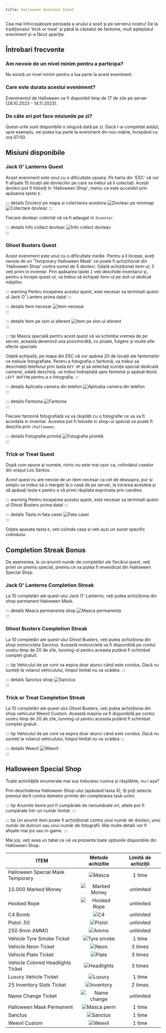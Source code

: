 ```yaml
---
title: Halloween Seasonal Event
---
```


Cea mai înfricoșătoare perioada a anului a sosit și pe serverul nostru! De la tradiționalul 'trick or treat' și până la căutatul de fantome, mult așteptatul eveniment și-a făcut apariția.

## Întrebari frecvente

### Am nevoie de un nivel minim pentru a participa?
Nu există un nivel minim pentru a lua parte la acest eveniment.

### Care este durata acestui eveniment?
Evenimentul de Halloween va fi disponibil timp de 17 de zile pe server (28.10.2023 - 14.11.2023).

### De câte ori pot face misiunile pe zi?
Quest-urile sunt disponibile o singură dată pe zi. Dacă l-ai completat astăzi, spre exemplu, vei putea lua parte la eveniment din nou mâine, începând cu ora 07:00.

## Misiuni disponibile
### Jack O' Lanterns Quest
Acest eveniment este unul cu o dificultate ușoara. Pe harta din 'ESC' vă vor fi afișate 15 locații ale dovlecilor pe care va trebui să îi colectați. Acești dovleci pot fi folosiți în 'Halloween Shop', meniu ce este accesibil prin apăsarea tastei `E`.

::: details Dovlecii pe mapa si colectarea acestora
<Image src="https://i.imgur.com/yjyG0jt.png" alt="Dovleac pe minimap" />  
<Image src="https://i.imgur.com/WprP0aX.png" alt="Colectare dovleac" /> 
:::

Fiecare dovleac colectat vă va fi adaugat in `Inventar`.

::: details Info collect dovleac
<Image src="https://i.imgur.com/UQZMfMa.png" alt="Info collect dovleac" />  
:::

### Ghost Busters Quest

Acest eveniment este unul cu o dificultate medie.  Pentru a îl începe, aveți nevoie de un 'Temporary Halloween Mask' ce poate fi achizitionat din 'Halloween Shop' contra sumei de 5 dovleci. Odată achiziționat item-ul, îl veți primi in inventar. Prin apăsarea tastei `I` veți deschide inventarul și, pentru a începe quest-ul, va trebui să echipați item-ul pe slot-ul dedicat măștilor.

::: warning
Pentru inceperea acestui quest, este necesar sa terminati quest-ul Jack O' Lanters prima data!
:::

::: details Item necesar
<Image src="https://i.imgur.com/tuTEFOF.png" alt="Item necesar" />  
:::

::: details Item pe slot-ul aferent
<Image src="https://i.imgur.com/FaWT7UG.png" alt="Item pe slot-ul aferent" />  
:::

::: tip
Masca specială pentru acest quest vă va schimba vremea de pe server, aceasta devenind una posomorâtă, cu ploaie, fulgere și multe alte efecte speciale.

Odată echipată, pe mapa din ESC vă vor apărea 20 de locații ale fantomelor ce trebuie fotografiate. Pentru a fotografia o fantomă, va trebui sa deschideți telefonul prin tasta `KEY UP` și să selectați iconița special dedicată camerei, odată deschisă, va trebui îndreptată spre fantomă și apăsat `MOUSE LEFT BUTTON` pentru a o fotografia.
:::

::: details Aplicatia camera din telefon
<Image src="https://i.imgur.com/wTfbfj8.png" alt="Aplicatia camera din telefon" />  
:::

::: details Fantoma
<Image src="https://i.imgur.com/CMhsrVr.png" alt="Fantoma" />  
:::

Fiecare fantomă fotografiată va va răsplăti cu o fotografie ce va va fi acordata in inventar. Acestea pot fi folosite in shop-ul special ce poate fi deschis prin `/halloween`.

::: details Fotografie primită
<Image src="https://i.imgur.com/JzWOOEH.png" alt="Fotografie primită" />  
:::

### Trick or Treat Quest
După cum spune și numele, nimic nu este mai ușor ca, colindatul caselor din orașul Los Santos. 

Acest quest nu are nevoie de un item necesar ca cel de deasupra, pur și simplu va trebui să o mergeți la o casă de pe server, la intrarea acesteia și să apăsați tasta `K` pentru a vă primi răsplata exprimata prin candies.

::: warning
Pentru inceperea acestui quest, este necesar sa terminati quest-ul Ghost Busters prima data!
:::

::: details Tasta in fata casei
<Image src="https://i.imgur.com/nrUkccT.png" alt="Fata casei" />  
:::

Odata apasata tasta `K`, veti colinda casa si veti auzi un sunet specific colindului.

## Completion Streak Bonus

De asemenea, la un anumit număr de completări ale fiecărui quest, veți primi un premiu special, premiu ce va putea fi revendicat din Halloween Special Shop.

### Jack O' Lanterns Completion Streak

La 10 completări ale quest-ului Jack O' Lanterns, veți putea achiziționa din shop permanent Haloween Mask.

::: details Masca permanenta shop
<Image src="https://i.imgur.com/0C1TpRi.png" alt="Masca permanenta" />  
:::

### Ghost Busters Completion Streak

La 10 completări ale quest-ului Ghost Busters, veți putea achiziționa din shop motocicleta Sanctus. Această motocicletă va fi disponibilă pe contul vostru timp de 20 de zile, tunning-ul pentru aceasta putând fi schimbat complet gratuit.

::: tip
Vehiculul de pe cont va expira doar atunci când este condus. Dacă nu sunteți la volanul vehiculului, timpul limitat nu va scădea.
:::

::: details Sanctus shop
<Image src="https://i.imgur.com/gmPJCLC.png" alt="Sanctus" />  
:::

### Trick or Treat Completion Streak

La 10 completări ale quest-ului Ghost Busters, veți putea achiziționa din shop vehiculul Weevil Custom. Această mașina va fi disponibilă pe contul vostru timp de 20 de zile, tunning-ul pentru aceasta putând fi schimbat complet gratuit.

::: tip
Vehiculul de pe cont va expira doar atunci când este condus. Dacă nu sunteți la volanul vehiculului, timpul limitat nu va scădea
:::

::: details Weevil
<Image src="https://i.imgur.com/odJT0wR.png" alt="Weevil" />  
:::


## Halloween Special Shop
Toate activitățile enumerate mai sus trebuiesc cumva și răsplătite, nu-i așa?

Prin deschiderea Halloween Shop-ului (apăsând tasta X), îți poți selecta premiul dorit contra itemelor primite din completarea task-urilor. 

::: tip
Anumite iteme pot fi cumpărate de nenumărate ori, altele pot fi cumpărate într-un număr limitat.
:::

::: tip
Un anumit item poate fi achiziționat contra unui număr de dovleci, unui număr de dulciuri sau unui număr de fotografii. Mai multe detalii vor fi afișate mai jos sau in-game.
:::

Mai jos, veți avea un tabel ce vă va prezenta toate opțiunile disponibile din Halloween Shop.

| ITEM   | Metode achizitie | Limită de achiziții
| ----------- | :-----------: | :-----------: |
| Halloween Special Mask Temporary |  <Image src="https://i.imgur.com/LKbauOH.png" alt="Masca" /> | 1 time |
| 10.000 Marked Money |  <Image src="https://i.imgur.com/RJZaCFr.png" alt="Marked Money" /> | unlimited |
| Hooked Rope |  <Image src="https://i.imgur.com/DS7XHBE.png" alt="Hooked Rope" /> | unlimited |
| C4 Bomb | <Image src="https://i.imgur.com/3WtCDCV.png" alt="C4" /> | unlimited |
| Pistol .50 | <Image src="https://i.imgur.com/M1lPFiW.png" alt="Pistol" /> | unlimited |
| 250 9mm AMMO | <Image src="https://i.imgur.com/0dZUl6l.png" alt="Ammo" /> | unlimited |
| Vehicle Tyre Smoke Ticket | <Image src="https://i.imgur.com/iQZ9E48.png" alt="Tyre smoke" /> | 1 time |
| Vehicle Neon Ticket | <Image src="https://i.imgur.com/cts1492.png" alt="Neon" /> | 3 times |
| Vehicle Plate Ticket | <Image src="https://i.imgur.com/x5mNC3A.png" alt="Plate" /> | 3 times |
| Vehicle Colored Headlights Ticket | <Image src="https://i.imgur.com/8znLAjc.png" alt="Headlights" /> | 3 times |
| Luxury Vehicle Ticket | <Image src="https://i.imgur.com/5KoqcrM.png" alt="Luxury" /> | 1 time |
| 25 Inventory Slots Ticket | <Image src="https://i.imgur.com/K5ZjEhd.png" alt="Inventory" /> | 2 times |
| Name Change Ticket | <Image src="https://i.imgur.com/AeyKC78.png" alt="Name change" /> | unlimited |
| Halloween Mask Permanent | <Image src="https://i.imgur.com/hk69VDD.png" alt="Masca perm" /> | 1 time |
| Sanctus | <Image src="https://i.imgur.com/ngSyjdF.png" alt="Sanctus" /> | 1 time |
| Weevil Custom | <Image src="https://i.imgur.com/VUUu6X5.png" alt="Weevil" /> | 1 time | 


